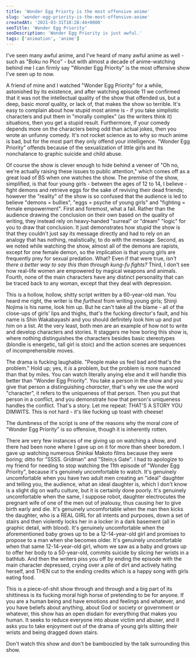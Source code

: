 ```yaml
---
title: 'Wonder Egg Priorty is the most offensive anime'
slug: 'wonder-egg-priority-is-the-most-offensive-anime'
createdAt: '2021-03-31T18:28:44+0000'
seoTitle: 'Wonder Egg Priority'
seoDescription: 'Wonder Egg Priority is just awful.'
tags: ['animation', 'anime']
---
```


I've seen many awful anime, and I've heard of many awful anime as well - such as "Boku no Pico" - but with almost a decade of anime-watching behind me I can firmly say "Wonder Egg Priority" is the most offensive show I've seen up to now.

A friend of mine and I watched "Wonder Egg Priority" for a while, astonished by its existence, and after watching episode 11 we confirmed that it was not the intellectual quality of the show that offended us, but a deep, basic _moral_ quality, or lack of, that makes the show so terrible. It's easy to complain about how stupid most anime is - if you take simplistic characters and put them in "morally complex" (as the writers think it) situations, then you get a stupid result. Furthermore, if your comedy depends more on the characters being odd than actual jokes, then you wrote an unfunny comedy. It's not rocket science as to why so much anime is bad, but for the most part they only offend your intelligence. "Wonder Egg Priority" offends because of the sexualization of little girls and its nonchalance to graphic suicide and child abuse.

Of course the show is clever enough to hide behind a veneer of "Oh no, we're actually raising these issues to public attention," which comes off as a great load of BS when one watches the show. The premise of the show, simplified, is that four young girls - between the ages of 12 to 14, I believe - fight demons and retrieve eggs for the sake of reviving their dead friends; however the "reality" of the show is so confused that the audience is led to believe "demons = bullies", "eggs = psyche of young girls" and "fighting = female empowerment". First and foremost, what a fail. Rather than the audience drawing the conclusion on their own based on the quality of writing, they instead rely on heavy-handed "surreal" or "dream" "logic" for you to draw that conclusion. It just demonstrates how stupid the show is that they couldn't just say its message directly and had to rely on an analogy that has nothing, realistically, to do with the message. Second, as we noted while watching the show, almost all of the demons are rapists, except for one female demon, so the implication is that young girls are frequently prey for sexual predation. What? Even if that were true, _isn't there a better way to say this than through kung-fu fights?_ Third, I don't see how real-life women are empowered by magical weapons and animals. Fourth, none of the main characters have any distinct personality that can be traced back to any woman, except that they deal with depression.

This is a hollow, hollow, shitty script written by a 60-year-old man. You heard me right, the writer is the _furthest_ from writing young girls; Shinji Nojima is his name, look him up. But he can't take all the blame - all of the close-ups of girls' lips and thighs, that's the fucking director's fault, and his name is Shin Wakabayashi and you should definitely look him up and put him on a list. At the very least, both men are an example of how not to write and develop characters and stories. It staggers me how boring this show is, where nothing distinguishes the characters besides basic stereotypes (blondie is energetic, tall girl is stoic) and the action scenes are sequences of incomprehensible moves.

The drama is fucking laughable. "People make us feel bad and that's the problem." Hold up; yes, it _is_ a problem, but the problem is more nuanced than that by miles. You can watch literally anying else and it will handle this better than "Wonder Egg Priority". You take a person in the show and you give that person a distinguishing _character_, that's why we use the word "character", it refers to the uniqueness of that person. Then you put that person in a conflict, and you demonstrate how that person's uniqueness handles the conflict. That's a story. Let me repeat: THAT'S A STORY YOU DIMWITS. This is not hard - it's like fucking up toast with cheese!

The dumbness of the script is one of the reasons why the moral core of "Wonder Egg Priority" is so offensive, though it is inherently rotten.

There are very few instances of me giving up on watching a show, and there had been none where I gave up on it for more than sheer boredom. I gave up watching numerous Shinkai Makoto films because they were boring; ditto for "SSSS. Gridman" and "Stein;s Gate". I had to apologize to my friend for needing to stop watching the 11th episode of "Wonder Egg Priority", because it's genuinely uncomfortable to watch. It's genuinely uncomfortable when you have two adult men creating an "ideal" daughter and telling you, the audience, what an ideal daughter is, which I don't know is a slight dig on waifu culture, but it is certainly done poorly. It's genuinely uncomfortable when the same, I suppose robot, daughter electrocutes the pregnant wife of one of the men out of jealousy, thus causing her to give birth early and die. It's genuinely uncomfortable when the man then kicks the daughter, who is a REAL GIRL for all intents and purposes, down a set of stairs and then violently locks her in a locker in a dark basement (all in graphic detail, with blood). It's genuinely uncomfortable when the aforementioned baby grows up to be a 12-14-year-old girl and promises to propose to a man when she becomes older. It's genuinely uncomfortable when that same 12-14-year-old girl, whom we saw as a baby and grows up to offer her body to a 50-year-old, commits suicide by slicing her wrists in a bathtub. And then the writers piss you off by ending the episode with the main character depressed, crying over a pile of dirt and actively hating herself, and THEN cut to the ending credits which is a happy song with girls eating food.

This is a piece-of-shit show through and through and a big part of its shittiness is its fucking moral high horse of pretending to be for anyone. If you are a human being and have emotions and feelings and whatever, and you have beliefs about anything, about God or society or government or whatever, this show has an open disdain for everything that makes you human. It seeks to reduce everyone into abuse victim and abuser, and it asks you to take enjoyment out of the drama of young girls slitting their wrists and being dragged down stairs.

Don't watch this show and don't be bamboozled by the talk surrounding this show.
